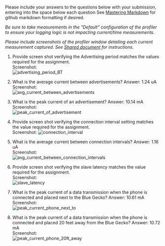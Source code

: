 Please include your answers to the questions below with your submission, entering into the space below each question
See [Mastering Markdown](https://guides.github.com/features/mastering-markdown/) for github markdown formatting if desired.

*Be sure to take measurements in the "Default" configuration of the profiler to ensure your logging logic is not impacting current/time measurements.*

*Please include screenshots of the profiler window detailing each current measurement captured.  See [Shared document](https://docs.google.com/document/d/1Ro9G2Nsr_ZXDhBYJ6YyF9CPivb--6UjhHRmVhDGySag/edit?usp=sharing) for instructions.* 

1. Provide screen shot verifying the Advertising period matches the values required for the assignment.
   <br>Screenshot:  
   ![advertising_period_BT](https://github.com/CU-ECEN-5823/assignment-5-devmittal/blob/master/Screenshots/Assignment-5/advertising_period_BT.PNG)  

2. What is the average current between advertisements?
   Answer: 1.24 uA
   <br>Screenshot:  
   ![avg_current_between_advertisements](https://github.com/CU-ECEN-5823/assignment-5-devmittal/blob/master/Screenshots/Assignment-5/avg_current_between_advertisements.PNG)  

3. What is the peak current of an advertisement? 
   Answer: 10.14 mA
   <br>Screenshot:  
   ![peak_current_of_advertisement](https://github.com/CU-ECEN-5823/assignment-5-devmittal/blob/master/Screenshots/Assignment-5/peak_current_of_advertisement.PNG)  

4. Provide screen shot verifying the connection interval setting matches the value required for the assignment.
   <br>Screenshot: 
   ![connection_interval](https://github.com/CU-ECEN-5823/assignment-5-devmittal/blob/master/Screenshots/Assignment-5/connection_interval.PNG)  

5. What is the average current between connection intervals?
   Answer: 1.16 uA
   <br>Screenshot:  
   ![avg_current_between_connection_intervals](https://github.com/CU-ECEN-5823/assignment-5-devmittal/blob/master/Screenshots/Assignment-5/avg_current_between_connection_intervals.PNG)  

6. Provide screen shot verifying the slave latency matches the value required for the assignment. 
   <br>Screenshot:  
   ![slave_latency](https://github.com/CU-ECEN-5823/assignment-5-devmittal/blob/master/Screenshots/Assignment-5/slave_latency.PNG)  

7. What is the peak current of a data transmission when the phone is connected and placed next to the Blue Gecko? 
   Answer: 10.61 mA
   <br>Screenshot:  
   ![peak_current_phone_next_to](https://github.com/CU-ECEN-5823/assignment-5-devmittal/blob/master/Screenshots/Assignment-5/peak_current_phone_next_to.PNG)  
   
8. What is the peak current of a data transmission when the phone is connected and placed 20 feet away from the Blue Gecko? 
   Answer: 10.72 mA
   <br>Screenshot:  
   ![peak_current_phone_20ft_away](https://github.com/CU-ECEN-5823/assignment-5-devmittal/blob/master/Screenshots/Assignment-5/peak_current_phone_20ft_away.PNG)  
   